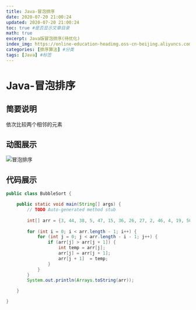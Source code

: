 ```yaml
---
title: Java-冒泡排序
date: 2020-07-20 21:00:24
updated: 2020-07-20 21:00:24
toc: true #是否显示文章目录
math: true
excerpt: Java版冒泡排序(待优化)
index_img: https://online-education-headimg.oss-cn-beijing.aliyuncs.com/%E5%8D%9A%E5%AE%A2/%E5%85%AC%E5%85%B1%E5%9B%BE%E7%89%87%E8%B5%84%E6%BA%90/post_default_img.png
categories: [排序算法] #分类
tags: [Java] #标签
---
```




# Java-冒泡排序



## 简要说明

依次比较两个相邻的元素



## 动图展示

![冒泡排序](https://online-education-headimg.oss-cn-beijing.aliyuncs.com/%E5%8D%9A%E5%AE%A2/%E5%8D%9A%E5%AE%A2%E6%96%87%E7%AB%A0%E5%9B%BE%E7%89%87/bubbleSort.gif)



## 代码展示

```java
public class BubbleSort {

	public static void main(String[] args) {
		// TODO Auto-generated method stub
		
		int[] arr = {3, 44, 38, 5, 47, 15, 36, 26, 27, 2, 46, 4, 19, 50, 48};
		
		for (int i = 0; i < arr.length - 1; i++) {
			for (int j = 0; j < arr.length - i - 1; j++) {
				if (arr[j] > arr[j + 1]) {
					int temp = arr[j];
					arr[j] = arr[j + 1];
					arr[j + 1]  = temp;
				}
			}
		}
		System.out.println(Arrays.toString(arr));

	}

}

```
